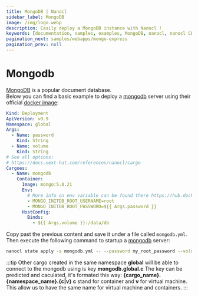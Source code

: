 ```yaml
---
title: MongoDB | Nanocl
sidebar_label: MongoDB
image: /img/logo.webp
description: Easily deploy a MongoDB instance with Nanocl !
keywords: [documentation, samples, examples, MongoDB, nanocl, nanocl CLI, CLI]
pagination_next: samples/webapps/mongo-express
pagination_prev: null
---
```

# Mongodb

[MongoDB][mongodb] is a popular document database.<br />
Below you can find a basic example to deploy a [mongodb][mongodb] server using their official [docker image][docker image]:

```yaml
Kind: Deployment
ApiVersion: v0.9
Namespace: global
Args:
  - Name: password
    Kind: String
  - Name: volume
    Kind: String
# See all options:
# https://docs.next-hat.com/references/nanocl/cargo
Cargoes:
  - Name: mongodb
    Container:
      Image: mongo:5.0.21
      Env:
        # More info on env variable can be found there https://hub.docker.com/_/mongo
        - MONGO_INITDB_ROOT_USERNAME=root
        - MONGO_INITDB_ROOT_PASSWORD=${{ Args.password }}
      HostConfig:
        Binds:
          - ${{ Args.volume }}:/data/db
```

Copy past the previous content and save it under a file called `mongodb.yml`.<br />
Then execute the following command to startup a [mongodb](mongodb) server:

```sh
nanocl state apply -s mongodb.yml -- --password my_root_password --volume /opt/mongodb
```

:::tip
Other cargo created in the same namespace **global** will be able to connect to the mongodb using is key **mongodb.global.c**
The key can be predicted and caculated, it's formated this way: **{cargo_name}.{namespace_name}.{c|v}** **c** stand for container and **v** for virtual machine.
This allow us to have the same name for virtual machine and containers.
:::

[mongodb]: https://www.mongodb.com
[docker image]: https://hub.docker.com/_/mongo
